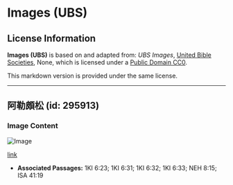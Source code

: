 # Images (UBS)

## License Information

**Images (UBS)** is based on and adapted from: _UBS Images_, [United Bible Societies](https://unitedbiblesocieties.org/), None, which is licensed under a [Public Domain CC0](https://creativecommons.org/public-domain/cc0/).

This markdown version is provided under the same license.



--------------------------------

## 阿勒頗松 (id: 295913)

### Image Content

![Image](https://cdn.aquifer.bible/aquifer-content/resources/Media/WEB-0717_aleppo_pine.jpg)

[link](https://cdn.aquifer.bible/aquifer-content/resources/Media/WEB-0717_aleppo_pine.jpg)

* **Associated Passages:** 1KI 6:23; 1KI 6:31; 1KI 6:32; 1KI 6:33; NEH 8:15; ISA 41:19

